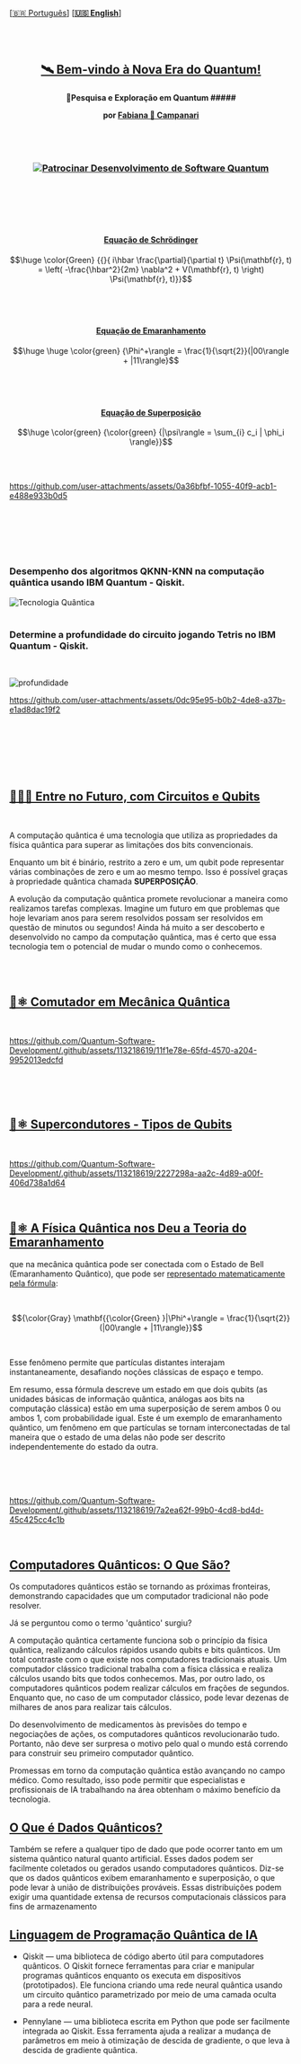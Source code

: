 
\[[🇧🇷 Português](README.pt_BR.md)\] \[**[🇺🇸 English](README.md)**\]

<br><br>

  <!-- Início do Cabeçalho -->
## <p align="center"> [🛰 Bem-vindo à Nova Era do Quantum!]()
#### <p align="center">  🔬Pesquisa e Exploração em Quantum  ##### <p align="center">  por [Fabiana 🚀 Campanari](https://github.com/FabianaCampanari)

<br><br>

<!--### <p align="center">  <img src="https://github.githubassets.com/images/icons/emoji/octocat.png" width="46">  -->
### <p align="center"> [![Patrocinar Desenvolvimento de Software Quantum](https://img.shields.io/badge/Sponsor-Quantum%20Software%20Development-brightgreen?logo=GitHub)](https://github.com/sponsors/Quantum-Software-Development)

<br>

#

<br>

#### <p align="center">   [Equação de Schrödinger](https://github.com/Quantum-Software-Development/.github/blob/607cafa3a209f3972dd33dcfe35652c049dc7966/Schr%C3%B6dingerEquation.md) 
$$\huge  \color{Green} {{}{    i\hbar \frac{\partial}{\partial t} \Psi(\mathbf{r}, t) = \left( -\frac{\hbar^2}{2m} \nabla^2 + V(\mathbf{r}, t) \right) \Psi(\mathbf{r}, t)}}$$

#

<br>

#### <p align="center">     [Equação de Emaranhamento]()
$$\huge \huge \color{green} {\Phi^+\rangle = \frac{1}{\sqrt{2}}(|00\rangle + |11\rangle}$$   

#

<br>

#### <p align="center">   [Equação de Superposição]()
$$\huge \color{green} {\color{green} {|\psi\rangle = \sum_{i} c_i | \phi_i \rangle}}$$



<!--
O princípio da superposição na mecânica quântica afirma que um sistema quântico pode existir simultaneamente em múltiplos estados até ser medido. A representação matemática da superposição é dada por:

\[
|\psi\rangle = \sum_{i} c_i | \phi_i \rangle
\]

Nesta equação, \( |\psi\rangle \) representa o estado total quântico do sistema, enquanto \( | \phi_i \rangle \) são os estados base que formam o espaço de estados do sistema. Os coeficientes \( c_i \) são números complexos que indicam a contribuição de cada estado base para o estado geral. O quadrado absoluto desses coeficientes, \( |c_i|^2 \), dá a probabilidade de encontrar o sistema no estado \( | \phi_i \rangle \) quando medido.

O emaranhamento, por outro lado, é um fenômeno que ocorre na mecânica quântica quando duas ou mais partículas se tornam correlacionadas de tal forma que o estado de uma partícula não pode ser descrito independentemente do estado da(s) outra(s), mesmo quando as partículas estão separadas por grandes distâncias. No contexto dos estados emaranhados, o estado combinado de múltiplas partículas pode ser expresso como:

\[
|\psi\rangle_{AB} = \sum_{i,j} c_{ij} | \phi_i \rangle_A \otimes | \chi_j \rangle_B
\]

Aqui, \( | \phi_i \rangle_A \) e \( | \chi_j \rangle_B \) são estados de dois sistemas quânticos distintos A e B, respectivamente. Os coeficientes \( c_{ij} \) novamente determinam as probabilidades dos estados combinados. Importante, se A e B estão emaranhados, medições feitas em A afetarão instantaneamente o estado de B, e vice-versa, independentemente da distância que os separa. Esta não-localidade é um dos aspectos peculiares da mecânica quântica que desafia as intuições clássicas sobre separabilidade e independência.
-->

<br><br>

 https://github.com/user-attachments/assets/0a36bfbf-1055-40f9-acb1-e488e933b0d5


#### <p align="center">



<!--

 ☆•.,¸,.•.🎶*F̘͍͖ͫ͘r̴̨̦͕̝ẹ̿͋̒̕ẹ̿͋̒̕ḑ̴̞͛̒o̯̱̊͊͢ṇ̤͛̒̍ o̯̱̊͊͢f̵͖̜̉ͅ S̵̙͕̀̃p̞̈͑̚͞ẹ̿͋̒̕ẹ̿͋̒̕c͕͗ͤ̕̕ḣ̖̻͛̓+*🎶 *¯`•.,¸,.•*

 -->


  <br>

#

<br>

### Desempenho dos algoritmos QKNN-KNN na computação quântica usando IBM Quantum - Qiskit.

![Tecnologia Quântica](https://github.com/user-attachments/assets/c9d4fbd6-d5d6-4987-94a8-d97aad518a1e)

#

### Determine a profundidade do circuito jogando Tetris no IBM Quantum - Qiskit.

<br>

![profundidade](https://github.com/user-attachments/assets/b3456511-05d0-45b3-b2cb-f83deac4b77f)

https://github.com/user-attachments/assets/0dc95e95-b0b2-4de8-a37b-e1ad8dac19f2

<br>

<!-- INÍCIO DAS FÓRMULAS QUÂNTICAS
$${\color{Green} \boldsymbol{E=m c^2}}$$ 
# $${\Huge\color{Green} \boldsymbol{E=m c^2}}$$ 

#### <p align="center"> Emaranhamento:

### $${\color{Cyan} \mathbf{{\color{Cyan} }|\Phi^+\rangle = \frac{1}{\sqrt{2}}(|00\rangle + |11\rangle}}$$

   FIM DAS FÓRMULAS QUÂNTICAS -->
   
#
<!-- Fim do Cabeçalho -->
<br><br>

## [👩🏻‍🚀 Entre no Futuro, com Circuitos e Qubits]()

<br>

A computação quântica é uma tecnologia que utiliza as propriedades da física quântica para superar as limitações dos bits convencionais. 

Enquanto um bit é binário, restrito a zero e um, um qubit pode representar várias combinações de zero e um ao mesmo tempo. Isso é possível graças à propriedade quântica chamada **SUPERPOSIÇÃO**.

A evolução da computação quântica promete revolucionar a maneira como realizamos tarefas complexas. Imagine um futuro em que problemas que hoje levariam anos para serem resolvidos possam ser resolvidos em questão de minutos ou segundos! Ainda há muito a ser descoberto e desenvolvido no campo da computação quântica, mas é certo que essa tecnologia tem o potencial de mudar o mundo como o conhecemos.

<br><br>

## **[🔄⚛️ Comutador em Mecânica Quântica]()** 

<br>

https://github.com/Quantum-Software-Development/.github/assets/113218619/11f1e78e-65fd-4570-a204-9952013edcfd

<br><br><br>

## [🔀⚛️  Supercondutores - Tipos de Qubits]()

<br>

https://github.com/Quantum-Software-Development/.github/assets/113218619/2227298a-aa2c-4d89-a00f-406d738a1d64

<br>

## [🔬⚛️ A Física Quântica nos Deu a Teoria do Emaranhamento]()

que na mecânica quântica pode ser conectada com o Estado de Bell (Emaranhamento Quântico), que pode ser [representado matematicamente pela fórmula](https://github.com/Quantum-Software-Development/.github/blob/b0077a21bd295284561cef734580728f99051bd4/BellState-QuantumEntanglement/Quantum%20Entanglemen.md):

<br>

$${\color{Gray} \mathbf{{\color{Green} }|\Phi^+\rangle = \frac{1}{\sqrt{2}}(|00\rangle + |11\rangle}}$$

<br>

Esse fenômeno permite que partículas distantes interajam instantaneamente, desafiando noções clássicas de espaço e tempo.

Em resumo, essa fórmula descreve um estado em que dois qubits (as unidades básicas de informação quântica, análogas aos bits na computação clássica) estão em uma superposição de serem ambos 0 ou ambos 1, com probabilidade igual. Este é um exemplo de emaranhamento quântico, um fenômeno em que partículas se tornam interconectadas de tal maneira que o estado de uma delas não pode ser descrito independentemente do estado da outra.

<br><br><br>

https://github.com/Quantum-Software-Development/.github/assets/113218619/7a2ea62f-99b0-4cd8-bd4d-45c425cc4c1b

<br>

## [Computadores Quânticos: O Que São?](https://www.ibm.com/topics/quantum-computing)

Os computadores quânticos estão se tornando as próximas fronteiras, demonstrando capacidades que um computador tradicional não pode resolver.

Já se perguntou como o termo 'quântico' surgiu?

A computação quântica certamente funciona sob o princípio da física quântica, realizando cálculos rápidos usando qubits e bits quânticos. Um total contraste com o que existe nos computadores tradicionais atuais. Um computador clássico tradicional trabalha com a física clássica e realiza cálculos usando bits que todos conhecemos. Mas, por outro lado, os computadores quânticos podem realizar cálculos em frações de segundos. Enquanto que, no caso de um computador clássico, pode levar dezenas de milhares de anos para realizar tais cálculos.

Do desenvolvimento de medicamentos às previsões do tempo e negociações de ações, os computadores quânticos revolucionarão tudo. Portanto, não deve ser surpresa o motivo pelo qual o mundo está correndo para construir seu primeiro computador quântico.

Promessas em torno da computação quântica estão avançando no campo médico. Como resultado, isso pode permitir que especialistas e profissionais de IA trabalhando na área obtenham o máximo benefício da tecnologia.


## [O Que é Dados Quânticos?](https://thequantuminsider.com/2022/08/23/quantum-computer-ai-powering-computers-with-quantum-brains/)

Também se refere a qualquer tipo de dado que pode ocorrer tanto em um sistema quântico natural quanto artificial. Esses dados podem ser facilmente coletados ou gerados usando computadores quânticos. Diz-se que os dados quânticos exibem emaranhamento e superposição, o que pode levar à união de distribuições prováveis. Essas distribuições podem exigir uma quantidade extensa de recursos computacionais clássicos para fins de armazenamento

## [Linguagem de Programação Quântica de IA](https://thequantuminsider.com/2022/08/23/quantum-computer-ai-powering-computers-with-quantum-brains/)

- Qiskit — uma biblioteca de código aberto útil para computadores quânticos. O Qiskit fornece ferramentas para criar e manipular programas quânticos enquanto os executa em dispositivos (prototipados). Ele funciona criando uma rede neural quântica usando um circuito quântico parametrizado por meio de uma camada oculta para a rede neural.

- Pennylane — uma biblioteca escrita em Python que pode ser facilmente integrada ao Qiskit. Essa ferramenta ajuda a realizar a mudança de parâmetros em meio à otimização de descida de gradiente, o que leva à descida de gradiente quântica.

 
















